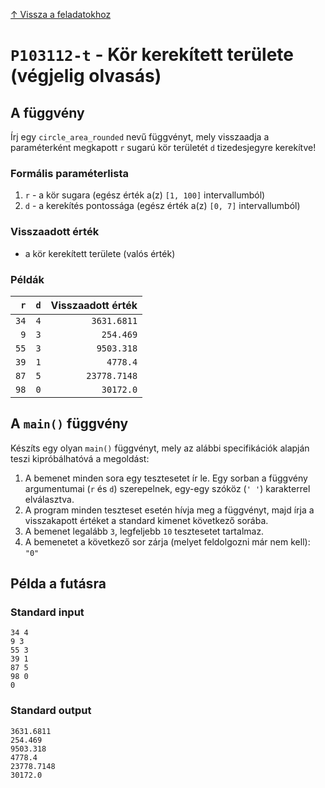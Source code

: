 
[↑ Vissza a feladatokhoz](./README.md)

# `P103112-t` - Kör kerekített területe (végjelig olvasás)

## A függvény

Írj egy `circle_area_rounded` nevű függvényt, mely visszaadja a paraméterként megkapott `r` sugarú kör területét `d` tizedesjegyre kerekítve!

### Formális paraméterlista

1. `r` - a kör sugara (egész érték a(z) `[1, 100]` intervallumból)
1. `d` - a kerekítés pontossága (egész érték a(z) `[0, 7]` intervallumból)

### Visszaadott érték

* a kör kerekített területe (valós érték)

### Példák

| `r` | `d` | Visszaadott érték | 
| ---: | ---: | --: | 
| `34` | `4` | `3631.6811` | 
| `9` | `3` | `254.469` | 
| `55` | `3` | `9503.318` | 
| `39` | `1` | `4778.4` | 
| `87` | `5` | `23778.7148` | 
| `98` | `0` | `30172.0` | 

## A `main()` függvény

Készíts egy olyan `main()` függvényt, mely az alábbi specifikációk alapján teszi kipróbálhatóvá a megoldást:

1. A bemenet minden sora egy tesztesetet ír le. Egy sorban a függvény argumentumai (`r` és `d`) szerepelnek, egy-egy szóköz (`' '`) karakterrel elválasztva.
1. A program minden teszteset esetén hívja meg a függvényt, majd írja a visszakapott értéket a standard kimenet következő sorába.
1. A bemenet legalább `3`, legfeljebb `10` tesztesetet tartalmaz.
1. A bemenetet a következő sor zárja (melyet feldolgozni már nem kell): `"0"`

## Példa a futásra

### Standard input

```
34 4
9 3
55 3
39 1
87 5
98 0
0
```

### Standard output

```
3631.6811
254.469
9503.318
4778.4
23778.7148
30172.0
```